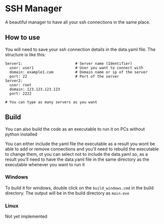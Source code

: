 # SSH Manager
A beautiful manager to have all your ssh connections in the same place.

## How to use
You will need to save your ssh connection details in the data.yaml file.
The structure is like this:

```
Server1:                        # Server name (Identifier)
  user: user1                   # User you want to connect with
  domain: example1.com          # Domain name or ip of the server
  port: 22                      # Port of the server
Server2:
  user: root
  domain: 123.123.123.123
  port: 2222

# You can type as many servers as you want
```
## Build
You can also build the code as an executable to run it on PCs without python installed

You can either include the yaml file the executable as a result you wont be able to add or remove connections and you'll need to rebuild the executable to change them, ot you can select not to include the data.yaml so, as a result you'll need to have the data.yaml file in the same directory as the executable whenever you want to run it

### Windows
To build it for windows, double click on the `build_windows.cmd` in the build directory. The output will be in the build directory as `main.exe` 
### Linux
Not yet implemented
